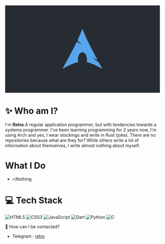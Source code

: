 ![](https://github.com/retrovisionagain/retrovisionagain/blob/main/assets/od_arch.png)

# ✨ Who am I?
I'm **Retro**.A regular application programmer, but with tendencies towards a systems programmer. I've been learning programming for 2 years now, I'm using Arch and yes, I wear stockings and write in Rust (joke). There are no repositories because what are they for? While others write a lot of information about themselves, I write almost nothing about myself.

# What I Do

* 🔥Nothing


# 💻 Tech Stack
![HTML5](https://img.shields.io/badge/html5-%23E34F26.svg?style=for-the-badge&logo=html5&logoColor=white) ![CSS3](https://img.shields.io/badge/css3-%231572B6.svg?style=for-the-badge&logo=css3&logoColor=white) ![JavaScript](https://img.shields.io/badge/javascript-%23323330.svg?style=for-the-badge&logo=javascript&logoColor=%23F7DF1E) ![Dart](https://img.shields.io/badge/dart-%230175C2.svg?style=for-the-badge&logo=dart&logoColor=white) ![Python](https://img.shields.io/badge/python-3670A0?style=for-the-badge&logo=python&logoColor=ffdd54) ![C](https://img.shields.io/badge/-%20-%2300599C?style=flat&logo=c&logoColor=white)

💬 How can I be contacted?

* Telegram : <a href="https://t.me/veryretroinfo" target="_blank">retro</a>

